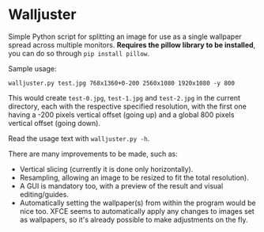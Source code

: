# Walljuster

Simple Python script for splitting an image for use as a single wallpaper spread
across multiple monitors. **Requires the pillow library to be installed**, you
can do so through `pip install pillow`.

Sample usage:

`walljuster.py test.jpg 768x1360+0-200 2560x1080 1920x1080 -y 800`

This would create `test-0.jpg`, `test-1.jpg` and `test-2.jpg` in the current
directory, each with the respective specified resolution, with the first one
having a -200 pixels vertical offset (going up) and a global 800
pixels vertical offset (going down).

Read the usage text with `walljuster.py -h`.

There are many improvements to be made, such as:
- Vertical slicing (currently it is done only horizontally).
- Resampling, allowing an image to be resized to
fit the total resolution).
- A GUI is mandatory too, with a preview of the result and visual 
editing/guides.
- Automatically setting the wallpaper(s) from within
the program would be nice too. XFCE seems to automatically apply any changes to
images set as wallpapers, so it's already possible to make adjustments on the
fly.